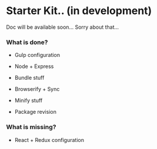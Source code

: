 # Starter Kit.. (in development)

Doc will be available soon... Sorry about that...

### What is done?
- Gulp configuration

- Node + Express

- Bundle stuff

- Browserify + Sync

- Minify stuff

- Package revision


### What is missing?
- React + Redux configuration
